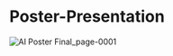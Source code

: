 # Poster-Presentation
![AI Poster Final_page-0001](https://github.com/user-attachments/assets/12aa4332-4664-4482-ab83-c1206e679cac)

